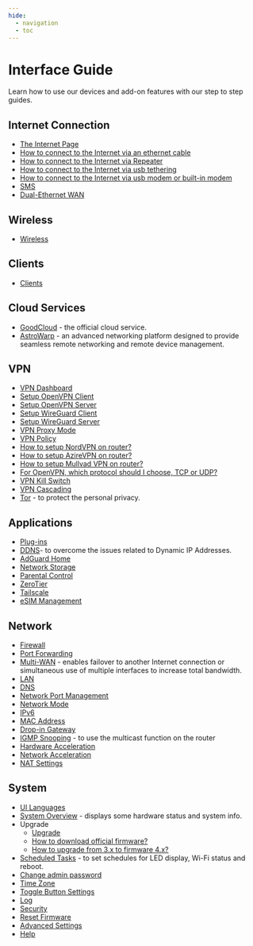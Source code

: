 ```yaml
---
hide:
  - navigation
  - toc
---
```


# Interface Guide

Learn how to use our devices and add-on features with our step to step guides.

## Internet Connection

* [The Internet Page](internet.md)
* [How to connect to the Internet via an ethernet cable](internet_ethernet.md)
* [How to connect to the Internet via Repeater](internet_repeater.md)
* [How to connect to the Internet via usb tethering](internet_tethering.md)
* [How to connect to the Internet via usb modem or built-in modem](internet_cellular.md)
* [SMS](sms.md)
* [Dual-Ethernet WAN](dual-ethernet_wan.md)

## Wireless

* [Wireless](wireless.md)

## Clients

* [Clients](clients.md)

## Cloud Services

* [GoodCloud](cloud.md) - the official cloud service.
* [AstroWarp](astrowarp.md) - an advanced networking platform designed to provide seamless remote networking and remote device management.

## VPN

* [VPN Dashboard](vpn_dashboard.md)
* [Setup OpenVPN Client](openvpn_client.md)
* [Setup OpenVPN Server](openvpn_server.md)
* [Setup WireGuard Client](wireguard_client.md)
* [Setup WireGuard Server](wireguard_server.md)
* [VPN Proxy Mode](vpn_dashboard_v4.7.md#proxy-mode)
* [VPN Policy](vpn_dashboard_v4.7.md#proxy-mode)
* [How to setup NordVPN on router?](openvpn_client.md#set-up-nordvpn)
* [How to setup AzireVPN on router?](wireguard_client.md#set-up-azirevpn)
* [How to setup Mullvad VPN on router?](wireguard_client.md#set-up-mullvad)
* [For OpenVPN, which protocol should I choose, TCP or UDP?](../faq/openvpn_tcp_udp.md)
* [VPN Kill Switch](../faq/block_non_vpn_traffic.md)
* [VPN Cascading](../tutorials/how_to_use_vpn_cascading_on_glinet_routers.md)
* [Tor](tor.md) - to protect the personal privacy.

## Applications

* [Plug-ins](plugins.md)
* [DDNS](ddns.md)- to overcome the issues related to Dynamic IP Addresses.
* [AdGuard Home](adguardhome.md)
* [Network Storage](network_storage.md)
* [Parental Control](parental_control.md)
* [ZeroTier](zerotier.md)
* [Tailscale](tailscale.md)
* [eSIM Management](../tutorials/how_to_use_esim_physical_card_with_glinet_routers.md)

## Network

* [Firewall](firewall.md)
* [Port Forwarding](port_forwarding.md)
* [Multi-WAN](multi-wan.md) - enables failover to another Internet connection or simultaneous use of multiple interfaces to increase total bandwidth.
* [LAN](lan.md)
* [DNS](dns.md)
* [Network Port Management](network_port_management.md)
* [Network Mode](network_mode.md)
* [IPv6](ipv6.md)
* [MAC Address](mac_address.md)
* [Drop-in Gateway](drop-in_gateway.md)
* [IGMP Snooping](igmp_snooping.md) - to use the multicast function on the router
* [Hardware Acceleration](hardware_acceleration.md)
* [Network Acceleration](network_acceleration.md)
* [NAT Settings](nat_settings.md)

## System

* [UI Languages](ui_languages.md)
* [System Overview](system_overview.md) - displays some hardware status and system info.
* Upgrade
    * [Upgrade](upgrade.md)
    * [How to download official firmware?](../faq/how_to_download_firmware.md)
    * [How to upgrade from 3.x to firmware 4.x?](../faq/upgrade_to_4.md)
* [Scheduled Tasks](scheduled_tasks.md) - to set schedules for LED display, Wi-Fi status and reboot.
* [Change admin password](admin_password.md)
* [Time Zone](time_zone.md)
* [Toggle Button Settings](toggle_button_settings.md)
* [Log](log.md)
* [Security](security.md)
* [Reset Firmware](reset_firmware.md)
* [Advanced Settings](advanced_settings.md)
* [Help](help.md)
